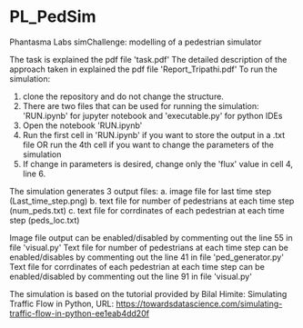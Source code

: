 # PL_PedSim
Phantasma Labs simChallenge: modelling of a pedestrian simulator

The task is explained the pdf file 'task.pdf'
The detailed description of the approach taken in explained the pdf file 'Report_Tripathi.pdf'
To run the simulation:
  1. clone the repository and do not change the structure.
  2. There are two files that can be used for running the simulation: 'RUN.ipynb' for jupyter notebook and 'executable.py' for python IDEs
  3. Open the notebook 'RUN.ipynb'
  4. Run the first cell in 'RUN.ipynb' if you want to store the output in a .txt file OR run the 4th cell if you want to change the parameters of the simulation
  5. If change in parameters is desired, change only the 'flux' value in cell 4, line 6.

The simulation generates 3 output files: a. image file for last time step (Last_time_step.png)
                                         b. text file for number of pedestrians at each time step (num_peds.txt)
                                         c. text file for corrdinates of each pedestrian at each time step (peds_loc.txt)
                           
Image file output can be enabled/disabled by commenting out the line 55 in file 'visual.py'
Text file for number of pedestrians at each time step can be enabled/disables by commenting out the line 41 in file 'ped_generator.py'
Text file for corrdinates of each pedestrian at each time step can be enabled/disabled by commenting out the line 91 in file 'visual.py'


The simulation is based on the tutorial provided by Bilal Himite: Simulating Traffic Flow in Python, URL: https://towardsdatascience.com/simulating-traffic-flow-in-python-ee1eab4dd20f

